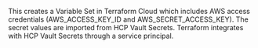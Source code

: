 This creates a Variable Set in Terraform Cloud which includes AWS access credentials (AWS_ACCESS_KEY_ID and AWS_SECRET_ACCESS_KEY). The secret values are imported from HCP Vault Secrets. Terraform integrates with HCP Vault Secrets through a service principal.
